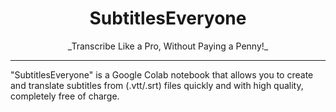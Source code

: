 <div align="center">

<h1>SubtitlesEveryone</h1>
_Transcribe Like a Pro, Without Paying a Penny!_<br>

</div>

---

"SubtitlesEveryone" is a Google Colab notebook that allows you to create and translate subtitles from (.vtt/.srt) files quickly and with high quality, completely free of charge.
